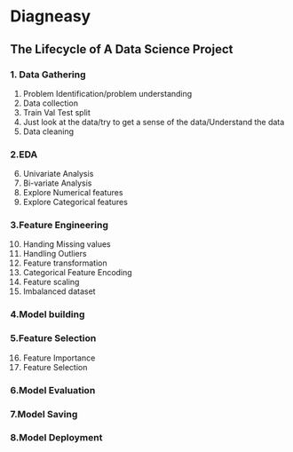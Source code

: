 # Diagneasy

## The Lifecycle of A Data Science Project


### 1. Data Gathering
1. Problem Identification/problem understanding
2.	Data collection
3.	Train Val Test split
4.	Just look at the data/try to get a sense of the data/Understand the data
5.	Data cleaning

### 2.EDA

6.	Univariate Analysis
7.	Bi-variate Analysis
8.	Explore Numerical features
9.	Explore Categorical features

### 3.Feature Engineering

10.	Handing Missing values
11.	Handling Outliers
12. Feature transformation
13. Categorical Feature Encoding
14.	Feature scaling
15.	Imbalanced dataset

### 4.Model building

### 5.Feature Selection
16.	Feature Importance
17.	Feature Selection

### 6.Model Evaluation

### 7.Model Saving

### 8.Model Deployment
